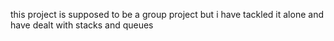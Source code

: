 this project is supposed to be a group project but i have tackled it alone and have dealt with stacks and queues
